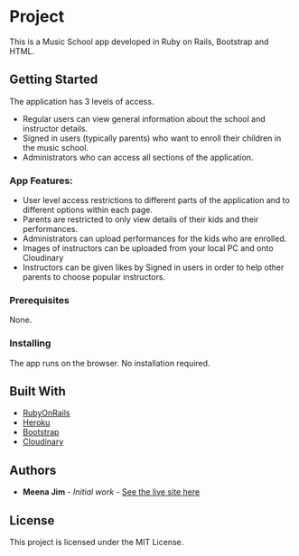 # Project

This is a Music School app developed in Ruby on Rails, Bootstrap and HTML.

## Getting Started

The application has 3 levels of access.
* Regular users can view general information about the school and instructor details.
* Signed in users (typically parents) who want to enroll their children in the music school.
* Administrators who can access all sections of the application.


### App Features:

* User level access restrictions to different parts of the application and to different options within each page.
* Parents are restricted to only view details of their kids and their performances.
* Administrators can upload performances for the kids who are enrolled.
* Images of instructors can be uploaded from your local PC and onto Cloudinary
* Instructors can be given likes by Signed in users in order to help other parents to choose popular instructors.

### Prerequisites

None.

### Installing

The app runs on the browser. No installation required.

## Built With

* [RubyOnRails](http://rubyonrails.org/)
* [Heroku](https://devcenter.heroku.com/)
* [Bootstrap](https://getbootstrap.com/)
* [Cloudinary](https://cloudinary.com/)

## Authors

* **Meena Jim** - *Initial work* - [See the live site here](https://herokuproject11.herokuapp.com)

## License

This project is licensed under the MIT License.
